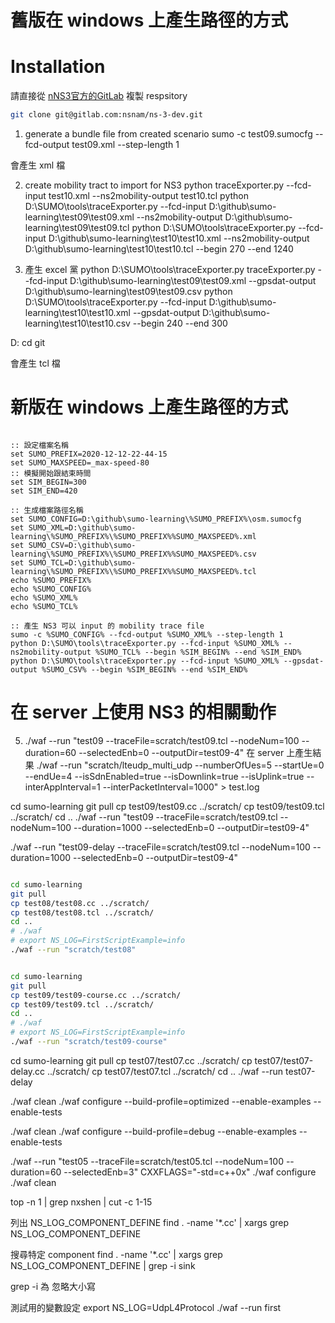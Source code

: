 # 舊版在 windows 上產生路徑的方式

# Installation
請直接從 [nNS3官方的GitLab](https://gitlab.com/nsnam/ns-3-dev) 複製 respsitory 
```bash
git clone git@gitlab.com:nsnam/ns-3-dev.git
```

1. generate a bundle file from created scenario
sumo -c test09.sumocfg --fcd-output test09.xml --step-length 1

會產生 xml 檔

2. create mobility tract to import for NS3
python traceExporter.py --fcd-input test10.xml --ns2mobility-output test10.tcl
python D:\SUMO\tools\traceExporter.py --fcd-input D:\github\sumo-learning\test09\test09.xml --ns2mobility-output D:\github\sumo-learning\test09\test09.tcl
python D:\SUMO\tools\traceExporter.py --fcd-input D:\github\sumo-learning\test10\test10.xml --ns2mobility-output D:\github\sumo-learning\test10\test10.tcl --begin 270 --end 1240

3. 產生 excel 黨
python D:\SUMO\tools\traceExporter.py traceExporter.py --fcd-input D:\github\sumo-learning\test09\test09.xml --gpsdat-output D:\github\sumo-learning\test09\test09.csv
python D:\SUMO\tools\traceExporter.py --fcd-input D:\github\sumo-learning\test10\test10.xml --gpsdat-output D:\github\sumo-learning\test10\test10.csv --begin 240 --end 300

D:
cd git

會產生 tcl 檔

# 新版在 windows 上產生路徑的方式

``` CMD

:: 設定檔案名稱
set SUMO_PREFIX=2020-12-12-22-44-15
set SUMO_MAXSPEED=_max-speed-80
:: 模擬開始跟結束時間
set SIM_BEGIN=300
set SIM_END=420

:: 生成檔案路徑名稱
set SUMO_CONFIG=D:\github\sumo-learning\%SUMO_PREFIX%\osm.sumocfg
set SUMO_XML=D:\github\sumo-learning\%SUMO_PREFIX%\%SUMO_PREFIX%%SUMO_MAXSPEED%.xml
set SUMO_CSV=D:\github\sumo-learning\%SUMO_PREFIX%\%SUMO_PREFIX%%SUMO_MAXSPEED%.csv
set SUMO_TCL=D:\github\sumo-learning\%SUMO_PREFIX%\%SUMO_PREFIX%%SUMO_MAXSPEED%.tcl
echo %SUMO_PREFIX%
echo %SUMO_CONFIG%
echo %SUMO_XML%
echo %SUMO_TCL%

:: 產生 NS3 可以 input 的 mobility trace file
sumo -c %SUMO_CONFIG% --fcd-output %SUMO_XML% --step-length 1
python D:\SUMO\tools\traceExporter.py --fcd-input %SUMO_XML% --ns2mobility-output %SUMO_TCL% --begin %SIM_BEGIN% --end %SIM_END%
python D:\SUMO\tools\traceExporter.py --fcd-input %SUMO_XML% --gpsdat-output %SUMO_CSV% --begin %SIM_BEGIN% --end %SIM_END%

```

# 在 server 上使用 NS3 的相關動作

5. ./waf --run "test09 --traceFile=scratch/test09.tcl --nodeNum=100 --duration=60 --selectedEnb=0 --outputDir=test09-4"
在 server 上產生結果
./waf --run "scratch/lteudp_multi_udp --numberOfUes=5 --startUe=0 --endUe=4 --isSdnEnabled=true --isDownlink=true --isUplink=true --interAppInterval=1 --interPacketInterval=1000" > test.log

cd sumo-learning
git pull
cp test09/test09.cc ../scratch/
cp test09/test09.tcl ../scratch/
cd ..
./waf --run "test09 --traceFile=scratch/test09.tcl --nodeNum=100 --duration=1000 --selectedEnb=0 --outputDir=test09-4"

./waf --run "test09-delay --traceFile=scratch/test09.tcl --nodeNum=100 --duration=1000 --selectedEnb=0 --outputDir=test09-4"

```bash

cd sumo-learning
git pull
cp test08/test08.cc ../scratch/
cp test08/test08.tcl ../scratch/
cd ..
# ./waf
# export NS_LOG=FirstScriptExample=info
./waf --run "scratch/test08"


```

```bash

cd sumo-learning
git pull
cp test09/test09-course.cc ../scratch/
cp test09/test09.tcl ../scratch/
cd ..
# ./waf
# export NS_LOG=FirstScriptExample=info
./waf --run "scratch/test09-course"

```


cd sumo-learning
git pull
cp test07/test07.cc ../scratch/
cp test07/test07-delay.cc ../scratch/
cp test07/test07.tcl ../scratch/
cd ..
./waf --run test07-delay


./waf clean
./waf configure --build-profile=optimized --enable-examples --enable-tests

./waf clean
./waf configure --build-profile=debug --enable-examples --enable-tests

./waf --run "test05 --traceFile=scratch/test05.tcl --nodeNum=100 --duration=60 --selectedEnb=3"
CXXFLAGS="-std=c++0x" ./waf configure
./waf clean

top -n 1 | grep nxshen | cut -c 1-15

列出 NS_LOG_COMPONENT_DEFINE
find . -name '*.cc' | xargs grep NS_LOG_COMPONENT_DEFINE

搜尋特定 component 
find . -name '*.cc' | xargs grep NS_LOG_COMPONENT_DEFINE | grep -i sink

grep -i 為 忽略大小寫

測試用的變數設定
export NS_LOG=UdpL4Protocol
    ./waf --run first

